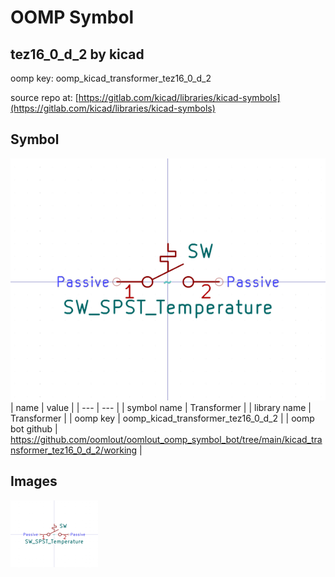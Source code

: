 # OOMP Symbol  
## tez16_0_d_2  by kicad  
  
oomp key: oomp_kicad_transformer_tez16_0_d_2  
  
source repo at: [https://gitlab.com/kicad/libraries/kicad-symbols](https://gitlab.com/kicad/libraries/kicad-symbols)  
## Symbol  
  
[![working.png](working_600.png)](working.png)  
| name | value | 
| --- | --- | 
| symbol name | Transformer | 
| library name | Transformer | 
| oomp key | oomp_kicad_transformer_tez16_0_d_2 | 
| oomp bot github | https://github.com/oomlout/oomlout_oomp_symbol_bot/tree/main/kicad_transformer_tez16_0_d_2/working | 
## Images  
  
[![working.png](working_140.png)](working.png)  
